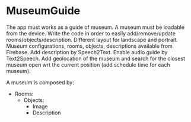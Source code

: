 # MuseumGuide
The app must works as a guide of museum.
A museum must be loadable from the device.
Write the code in order to easily add/remove/update rooms/objects/description.
Different layout for landscape and portrait.
Museum configurations, rooms, objects, descriptions available from Firebase.
Add description by Speech2Text.
Enable audio guide by Text2Speech.
Add geolocation of the museum and search for the closest museum open wrt the current position (add schedule time for each museum).

A museum is composed by:
  - Rooms:
    - Objects:
      - Image
      - Description
